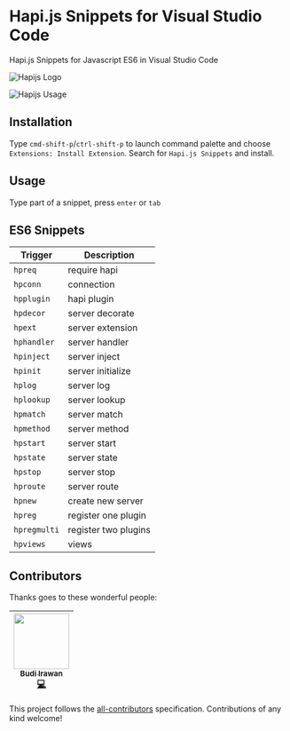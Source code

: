 # Hapi.js Snippets for Visual Studio Code
Hapi.js Snippets for Javascript ES6 in Visual Studio Code

![Hapijs Logo](https://github.com/deerawan/vscode-hapijs-snippets/raw/master/images/hapijs-logo.png)

![Hapijs Usage](https://github.com/deerawan/vscode-hapijs-snippets/raw/master/images/usage.gif)

## Installation
Type `cmd-shift-p`/`ctrl-shift-p` to launch command palette and choose `Extensions: Install Extension`. Search for `Hapi.js Snippets` and install.

## Usage
Type part of a snippet, press `enter` or `tab`

## ES6 Snippets
| Trigger                    | Description |
| -------                    | ----------- |
| `hpreq`                    | require hapi |
| `hpconn`                   | connection |
| `hpplugin`                 | hapi plugin |
| `hpdecor`                  | server decorate  |
| `hpext`                    | server extension |
| `hphandler`                | server handler |
| `hpinject`                 | server inject |
| `hpinit`                   | server initialize |
| `hplog`                    | server log |
| `hplookup`                 | server lookup |
| `hpmatch`                  | server match |
| `hpmethod`                 | server method |
| `hpstart`                  | server start |
| `hpstate`                  | server state |
| `hpstop`                   | server stop |
| `hproute`                  | server route |
| `hpnew`                    | create new server |
| `hpreg`                    | register one plugin |
| `hpregmulti`               | register two plugins |
| `hpviews`                  | views |


## Contributors

Thanks goes to these wonderful people:

<!-- ALL-CONTRIBUTORS-LIST:START - Do not remove or modify this section -->
<!-- prettier-ignore -->
| [<img src="https://avatars1.githubusercontent.com/u/1243921?v=4" width="100px;"/><br /><sub><b>Budi Irawan</b></sub>](http://budiirawan.com)<br />[💻](https://github.com/deerawan/vscode-hapijs-snippets/commits?author=deerawan "Code") |
| :---: |
<!-- ALL-CONTRIBUTORS-LIST:END -->

This project follows the [all-contributors](https://github.com/kentcdodds/all-contributors) specification. Contributions of any kind welcome!